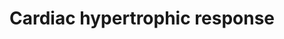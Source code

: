 ---
annotations:
- type: Pathway Ontology
  value: hypertrophic cardiomyopathy pathway
authors:
- Mkutmon
- MaintBot
- Eweitz
description: Integrated schematic of the more extensively characterized intracellular
  signal-transduction pathways that coordinate the cardiac hypertrophic response.
  During development and in response to physiological stimuli or pathological insults,
  the heart undergoes hypertrophic enlargement, which is characterized by an increase
  in the size of individual cardiac myocytes.
last-edited: 2021-05-21
organisms:
- Bos taurus
redirect_from:
- /index.php/Pathway:WP3250
- /instance/WP3250
schema-jsonld:
- '@context': https://schema.org/
  '@id': https://wikipathways.github.io/pathways/WP3250.html
  '@type': Dataset
  creator:
    '@type': Organization
    name: WikiPathways
  description: Integrated schematic of the more extensively characterized intracellular
    signal-transduction pathways that coordinate the cardiac hypertrophic response.
    During development and in response to physiological stimuli or pathological insults,
    the heart undergoes hypertrophic enlargement, which is characterized by an increase
    in the size of individual cardiac myocytes.
  keywords:
  - NFATC2
  - MAPK14
  - AKT2
  - PRKD1
  - FGFR2
  - PPP3CA
  - cGMP
  - BNP
  - PRKG1
  - Endo-1
  - MAPK8
  - RAF1
  - MAP2K5
  - MAPK3
  - GUCA1A
  - NIK
  - MAP2K6
  - Catecholamines
  - MAP2K2
  - Pol II
  - EGF
  - IKBKB
  - MAP2K1
  - ROH
  - IGF-I
  - PDPK1
  - CDK9
  - RAC1
  - Calmodulin
  - MAPK1
  - HDAC4
  - RTKs
  - MTOR
  - MAP2K7
  - GSK3B
  - HDAC7
  - Ca2+
  - IKBKE
  - PRKCA
  - Ang-II
  - MAP2K4
  - RAS
  - HDAC5
  - HDAC9
  - DAG
  - MAP4K1
  - MAP3K1
  - PLA2G2A
  - MAP3K7
  - MAP2K3
  - CHUK
  - NPPA
  - IKBKG
  - CDK7
  - GGFBPP5
  - TGFB1
  - MEF2A
  - FGF2
  - GPCR
  - PLC
  - Ins(1,4,5)P3
  - TNFRSF1A
  - TNF
  - AKT1
  - CAMK2D
  - NFKB1
  - TGFBR1
  - MAPK7
  license: CC0
  name: Cardiac hypertrophic response
seo: CreativeWork
title: Cardiac hypertrophic response
wpid: WP3250
---